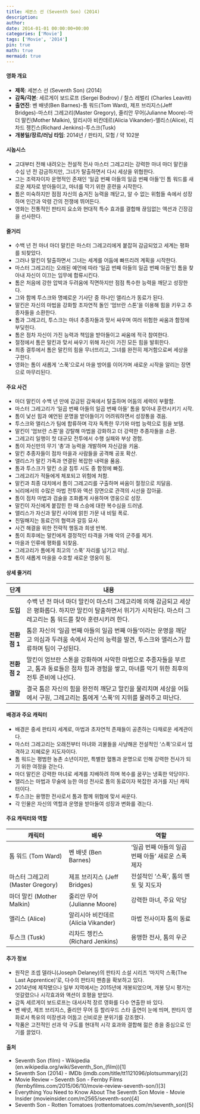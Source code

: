 ```yaml
---
title: 세븐스 선 (Seventh Son) (2014)
description: 
author: 
date: 2014-01-01 00:00:00+00:00
categories: ['Movie']
tags: ['Movie', '2014']
pin: true
math: true
mermaid: true
---
```

#### 영화 개요

- **제목**: 세븐스 선 (Seventh Son) (2014)  
- **감독/각본**: 세르게이 보드로프 (Sergei Bodrov) / 찰스 레벌리 (Charles Leavitt)  
- **출연진**: 벤 배넷(Ben Barnes)-톰 워드(Tom Ward), 제프 브리지스(Jeff Bridges)-마스터 그레고리(Master Gregory), 줄리안 무어(Julianne Moore)-마더 말킨(Mother Malkin), 알리시아 비칸데르(Alicia Vikander)-앨리스(Alice), 리차드 젱킨스(Richard Jenkins)-투스크(Tusk)  
- **개봉일/장르/러닝 타임**: 2014년 / 판타지, 모험 / 약 102분  

#### 시놉시스

- 고대부터 전해 내려오는 전설적 전사 마스터 그레고리는 강력한 마녀 마더 말킨을 수십 년 전 감금하지만, 그녀가 탈출하면서 다시 세상을 위협한다.  
- 그는 조력자이자 운명적인 존재인 ‘일곱 번째 아들의 일곱 번째 아들’인 톰 워드를 새로운 제자로 받아들이고, 마녀를 막기 위한 훈련을 시작한다.  
- 톰은 미숙하지만 점점 자신의 숨겨진 능력을 깨닫고, 알 수 없는 위험들 속에서 성장하며 인간과 악령 간의 전쟁에 뛰어든다.  
- 영화는 전통적인 판타지 요소와 현대적 특수 효과를 결합해 끊임없는 액션과 긴장감을 선사한다.  

#### 줄거리

- 수백 년 전 마녀 마더 말킨은 마스터 그레고리에게 붙잡혀 감금되었고 세계는 평화를 되찾았다.  
- 그러나 말킨이 탈출하면서 그녀는 세계를 어둠에 빠뜨리려 계획을 시작한다.  
- 마스터 그레고리는 오래된 예언에 따라 ‘일곱 번째 아들의 일곱 번째 아들’인 톰을 찾아내 자신이 이끄는 임무에 합류시킨다.  
- 톰은 처음에 강한 압박과 두려움에 직면하지만 점점 특수한 능력을 깨닫고 성장한다.  
- 그와 함께 투스크와 명예로운 기사단 중 하나인 앨리스가 동료가 된다.  
- 말킨은 자신의 마법을 강화할 초자연적 돌인 ‘엄브란 스톤’을 이용해 힘을 키우고 추종자들을 소환한다.  
- 톰과 그레고리, 투스크는 마녀 추종자들과 맞서 싸우며 여러 위험한 싸움과 함정에 부딪힌다.  
- 톰은 점차 자신이 가진 능력과 책임을 받아들이고 싸움에 적극 참여한다.  
- 절정에서 톰은 말킨과 맞서 싸우기 위해 자신이 가진 모든 힘을 발휘한다.  
- 최종 결투에서 톰은 말킨의 힘을 무너뜨리고, 그녀를 완전히 제거함으로써 세상을 구한다.  
- 영화는 톰이 새롭게 ‘스푹’으로서 마을 방어를 이어가며 새로운 시작을 알리는 장면으로 마무리된다.  

#### 주요 사건

- 마더 말킨이 수백 년 만에 감금된 감옥에서 탈출하며 어둠의 세력이 부활함.  
- 마스터 그레고리가 ‘일곱 번째 아들의 일곱 번째 아들’ 톰을 찾아내 훈련시키기 시작.  
- 톰이 낯선 힘과 예언된 운명을 받아들이기 어려워하면서 성장통을 겪음.  
- 투스크와 앨리스가 팀에 합류하며 각자 독특한 무기와 마법 능력으로 힘을 보탬.  
- 말킨이 ‘엄브란 스톤’을 강탈해 마법을 강화하고 더 강력한 추종자들을 소환.  
- 그레고리 일행이 첫 대규모 전투에서 수행 실패와 부상 경험.  
- 톰이 자신만의 무기 ‘총’과 능력을 개발하며 자신감을 키움.  
- 말킨 추종자들이 점차 마을과 사람들을 공격해 공포 확산.  
- 앨리스가 말킨 가족과 연결된 복잡한 내력을 품음.  
- 톰과 투스크가 말킨 소굴 침투 시도 중 함정에 빠짐.  
- 그레고리가 적들에게 체포되고 위험에 처함.  
- 말킨과 최종 대치에서 톰이 그레고리를 구출하며 싸움이 절정으로 치달음.  
- 뇌리에서의 수많은 마법 전투와 액션 장면으로 관객의 시선을 잡아끎.  
- 톰이 점차 마법과 검술을 조화롭게 사용하며 영웅으로 성장.  
- 말킨이 자신에게 붙잡힌 한 때 스승에 대한 복수심을 드러냄.  
- 앨리스가 자신과 말킨 사이에 얽힌 가문 내 비밀 폭로.  
- 친밀해지는 동료간의 협력과 갈등 묘사.  
- 사건 해결을 위한 전략적 행동과 희생 반복.  
- 톰이 최후에는 말킨에게 결정적인 타격을 가해 악의 군주를 제거.  
- 마을과 인류에 평화를 되찾음.  
- 그레고리가 톰에게 최고의 ‘스푹’ 자리를 넘기고 떠남.  
- 톰이 새롭게 마을을 수호할 새로운 영웅이 됨.  

#### 상세 줄거리

| **단계** | **내용** |
|----------|----------|
| **도입** | 수백 년 전 마녀 마더 말킨이 마스터 그레고리에 의해 감금되고 세상은 평화롭다. 하지만 말킨이 탈출하면서 위기가 시작된다. 마스터 그레고리는 톰 워드를 찾아 훈련시키려 한다. |
| **전환점 1** | 톰은 자신의 ‘일곱 번째 아들의 일곱 번째 아들’이라는 운명을 깨닫고 의심과 두려움 속에서 자신의 능력을 발견, 투스크와 앨리스가 합류하며 팀이 구성된다. |
| **전환점 2** | 말킨이 엄브란 스톤을 강화하며 사악한 마법으로 추종자들을 부르고, 톰과 동료들은 점차 힘과 경험을 쌓고, 마녀를 막기 위한 최후의 전투 준비에 나선다. |
| **결말** | 결국 톰은 자신의 힘을 완전히 깨닫고 말킨을 물리치며 세상을 어둠에서 구원, 그레고리는 톰에게 ‘스푹’의 지위를 물려주고 떠난다. |

#### 배경과 주요 캐릭터

- 배경은 중세 판타지 세계로, 마법과 초자연적 존재들이 공존하는 다채로운 세계관이다.  
- 마스터 그레고리는 오래전부터 마녀와 괴물들을 사냥해온 전설적인 ‘스푹’으로서 엄격하고 지혜로운 지도자이다.  
- 톰 워드는 평범한 농촌 소년이지만, 특별한 혈통과 운명으로 인해 강력한 전사가 되기 위한 여정을 걷는다.  
- 마더 말킨은 강력한 마녀로 세계를 지배하려 하며 복수를 꿈꾸는 냉혹한 악당이다.  
- 앨리스는 마법과 무술에 능한 여성 전사로 톰의 동료이자 복잡한 과거를 지닌 캐릭터이다.  
- 투스크는 용맹한 전사로서 톰과 함께 위협에 맞서 싸운다.  
- 각 인물은 자신의 역할과 운명을 받아들여 성장과 변화를 겪는다.

#### 주요 캐릭터와 역할

| **캐릭터**     | **배우**           | **역할**                  |
|----------------|--------------------|----------------------------|
| 톰 워드 (Tom Ward)       | 벤 배넷 (Ben Barnes)      | ‘일곱 번째 아들의 일곱 번째 아들’ 새로운 스푹 제자    |
| 마스터 그레고리 (Master Gregory) | 제프 브리지스 (Jeff Bridges) | 전설적인 ‘스푹’, 톰의 멘토 및 지도자          |
| 마더 말킨 (Mother Malkin)       | 줄리안 무어 (Julianne Moore) | 강력한 마녀, 주요 악당               |
| 앨리스 (Alice)             | 알리시아 비칸데르 (Alicia Vikander)   | 마법 전사이자 톰의 동료               |
| 투스크 (Tusk)             | 리차드 젱킨스 (Richard Jenkins)    | 용맹한 전사, 톰의 우군                |

#### 추가 정보

- 원작은 조셉 델라니(Joseph Delaney)의 판타지 소설 시리즈 ‘마지막 스푹(The Last Apprentice)’로, 다수의 판타지 팬층을 확보하고 있다.  
- 2014년에 제작됐으나 일부 지역에서는 2015년에 개봉되었으며, 개봉 당시 평가는 엇갈렸으나 시각효과와 액션이 호평을 받았다.  
- 감독 세르게이 보드로프는 대서사적 장르 영화를 다수 연출한 바 있다.  
- 벤 배넷, 제프 브리지스, 줄리안 무어 등 할리우드 스타 출연이 눈에 띄며, 판타지 영화로서 특유의 미장센과 어둡고 신비로운 분위기를 강조했다.  
- 작품은 고전적인 선과 악 구도를 현대적 시각 효과와 결합해 젊은 층을 중심으로 인기를 끌었다.

#### 출처

- Seventh Son (film) - Wikipedia (en.wikipedia.org/wiki/Seventh_Son_(film))[1]  
- Seventh Son (2014) - IMDb (imdb.com/title/tt1121096/plotsummary)[2]  
- Movie Review – Seventh Son - Fernby Films (fernbyfilms.com/2015/06/10/movie-review-seventh-son/)[3]  
- Everything You Need to Know About The Seventh Son Movie - Movie Insider (movieinsider.com/m2565/seventh-son)[4]  
- Seventh Son - Rotten Tomatoes (rottentomatoes.com/m/seventh_son)[5]
